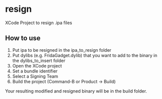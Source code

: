 # resign
XCode Project to resign .ipa files


## How to use

1. Put ipa to be resigned in the ipa_to_resign folder
2. Put dylibs (e.g. FridaGadget.dylib) that you want to add to the binary in the dylibs_to_insert folder
3. Open the XCode project
4. Set a bundle identifier
5. Select a Signing Team
6. Build the project (Command-B or Product -> Build)

Your resulting modified and resigned binary will be in the build folder.
